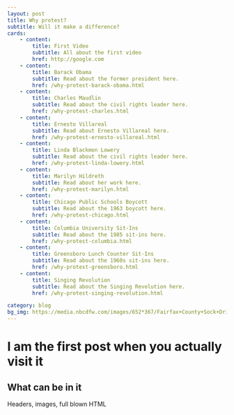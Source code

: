 ```yaml
---
layout: post
title: Why protest?
subtitle: Will it make a difference?
cards:
    - content:
        title: First Video
        subtitle: All about the first video
        href: http://google.com
    - content:
        title: Barack Obama
        subtitle: Read about the former president here.
        href: /why-protest-barack-obama.html
    - content:
        title: Charles Maudlin
        subtitle: Read about the civil rights leader here.
        href: /why-protest-charles.html
    - content:
        title: Ernesto Villareal
        subtitle: Read about Ernesto Villareal here.
        href: /why-protest-ernesto-villareal.html
    - content:
        title: Linda Blackmon Lowery 
        subtitle: Read about the civil rights leader here.
        href: /why-protest-linda-lowery.html
    - content:
        title: Marilyn Hildreth
        subtitle: Read about her work here.
        href: /why-protest-marilyn.html
    - content:
        title: Chicago Public Schools Boycott
        subtitle: Read about the 1963 boycott here.
        href: /why-protest-chicago.html    
    - content: 
        title: Columbia University Sit-Ins
        subtitle: Read about the 1985 sit-ins here.
        href: /why-protest-columbia.html
    - content:
        title: Greensboro Lunch Counter Sit-Ins
        subtitle: Read about the 1960s sit-ins here.
        href: /why-protest-greensboro.html
    - content:
        title: Singing Revolution
        subtitle: Read about the Singing Revolution here.
        href: /why-protest-singing-revolution.html

category: blog
bg_img: https://media.nbcdfw.com/images/652*367/Fairfax+County+Sock+Drive.jpg
---
```


I am the first post when you actually visit it
==============================================

## What can be in it

Headers, images, full blown HTML

